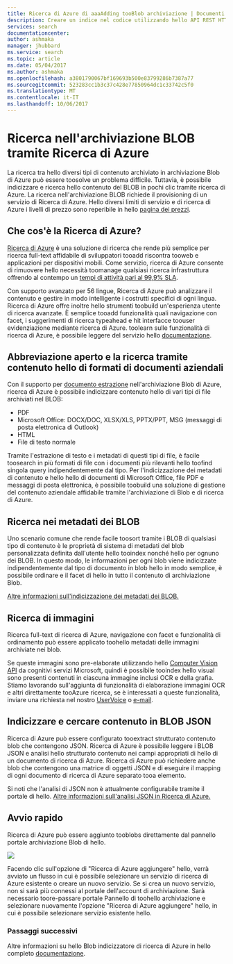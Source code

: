 ```yaml
---
title: Ricerca di Azure di aaaAdding tooBlob archiviazione | Documenti Microsoft
description: Creare un indice nel codice utilizzando hello API REST HTTP ricerca di Azure.
services: search
documentationcenter: 
author: ashmaka
manager: jhubbard
ms.service: search
ms.topic: article
ms.date: 05/04/2017
ms.author: ashmaka
ms.openlocfilehash: a3801790067bf169693b500e83799286b7387a77
ms.sourcegitcommit: 523283cc1b3c37c428e77850964dc1c33742c5f0
ms.translationtype: MT
ms.contentlocale: it-IT
ms.lasthandoff: 10/06/2017
---
```

# <a name="searching-blob-storage-with-azure-search"></a>Ricerca nell'archiviazione BLOB tramite Ricerca di Azure

La ricerca tra hello diversi tipi di contenuto archiviato in archiviazione Blob di Azure può essere toosolve un problema difficile. Tuttavia, è possibile indicizzare e ricerca hello contenuto del BLOB in pochi clic tramite ricerca di Azure. La ricerca nell'archiviazione BLOB richiede il provisioning di un servizio di Ricerca di Azure. Hello diversi limiti di servizio e di ricerca di Azure i livelli di prezzo sono reperibile in hello [pagina dei prezzi](https://aka.ms/azspricing).

## <a name="what-is-azure-search"></a>Che cos'è la Ricerca di Azure?
[Ricerca di Azure](https://aka.ms/whatisazsearch) è una soluzione di ricerca che rende più semplice per ricerca full-text affidabile di sviluppatori tooadd riscontra tooweb e applicazioni per dispositivi mobili. Come servizio, ricerca di Azure consente di rimuovere hello necessità toomanage qualsiasi ricerca infrastruttura offrendo al contempo un [tempi di attività pari al 99,9% SLA](https://aka.ms/azuresearchsla).

Con supporto avanzato per 56 lingue, Ricerca di Azure può analizzare il contenuto e gestire in modo intelligente i costrutti specifici di ogni lingua. Ricerca di Azure offre inoltre hello strumenti toobuild un'esperienza utente di ricerca avanzate. È semplice tooadd funzionalità quali navigazione con facet, i suggerimenti di ricerca typeahead e hit interfacce toouser evidenziazione mediante ricerca di Azure. toolearn sulle funzionalità di ricerca di Azure, è possibile leggere del servizio hello [documentazione](https://aka.ms/azsearchdocs).

## <a name="crack-open-and-search-through-hello-content-of-enterprise-document-formats"></a>Abbreviazione aperto e la ricerca tramite contenuto hello di formati di documenti aziendali
Con il supporto per [documento estrazione](https://aka.ms/azsblobindexer) nell'archiviazione Blob di Azure, ricerca di Azure è possibile indicizzare contenuto hello di vari tipi di file archiviati nel BLOB:
- PDF
- Microsoft Office: DOCX/DOC, XLSX/XLS, PPTX/PPT, MSG (messaggi di posta elettronica di Outlook)
- HTML
- File di testo normale

Tramite l'estrazione di testo e i metadati di questi tipi di file, è facile toosearch in più formati di file con i documenti più rilevanti hello toofind singola query indipendentemente dal tipo. Per l'indicizzazione dei metadati di contenuto e hello hello di documenti di Microsoft Office, file PDF e messaggi di posta elettronica, è possibile toobuild una soluzione di gestione del contenuto aziendale affidabile tramite l'archiviazione di Blob e di ricerca di Azure.

## <a name="search-through-your-blob-metadata"></a>Ricerca nei metadati dei BLOB
Uno scenario comune che rende facile toosort tramite i BLOB di qualsiasi tipo di contenuto è le proprietà di sistema di metadati del blob personalizzata definita dall'utente hello tooindex nonché hello per ognuno dei BLOB. In questo modo, le informazioni per ogni blob viene indicizzate indipendentemente dal tipo di documento in blob hello in modo semplice, è possibile ordinare e il facet di hello in tutto il contenuto di archiviazione Blob.

[Altre informazioni sull'indicizzazione dei metadati dei BLOB.](https://aka.ms/azsblobmetadataindexing)

## <a name="image-search"></a>Ricerca di immagini
Ricerca full-text di ricerca di Azure, navigazione con facet e funzionalità di ordinamento può essere applicato toohello metadati delle immagini archiviate nei blob.

Se queste immagini sono pre-elaborate utilizzando hello [Computer Vision API](https://www.microsoft.com/cognitive-services/computer-vision-api) da cognitivi servizi Microsoft, quindi è possibile tooindex hello visual sono presenti contenuti in ciascuna immagine inclusi OCR e della grafia. Stiamo lavorando sull'aggiunta di funzionalità di elaborazione immagini OCR e altri direttamente tooAzure ricerca, se è interessati a queste funzionalità, inviare una richiesta nel nostro [UserVoice](https://aka.ms/azsuv) o [e-mail](mailto:azscustquestions@microsoft.com).

## <a name="index-and-search-through-json-blobs"></a>Indicizzare e cercare contenuto in BLOB JSON
Ricerca di Azure può essere configurato tooextract strutturato contenuto blob che contengono JSON. Ricerca di Azure è possibile leggere i BLOB JSON e analisi hello strutturato contenuto nei campi appropriati di hello di un documento di ricerca di Azure. Ricerca di Azure può richiedere anche blob che contengono una matrice di oggetti JSON e di eseguire il mapping di ogni documento di ricerca di Azure separato tooa elemento.

Si noti che l'analisi di JSON non è attualmente configurabile tramite il portale di hello. [Altre informazioni sull'analisi JSON in Ricerca di Azure.](https://aka.ms/azsjsonblobindexing)

## <a name="quick-start"></a>Avvio rapido
Ricerca di Azure può essere aggiunto tooblobs direttamente dal pannello portale archiviazione Blob di hello.

![](./media/search-blob-storage-integration/blob-blade.png)

Facendo clic sull'opzione di "Ricerca di Azure aggiungere" hello, verrà avviato un flusso in cui è possibile selezionare un servizio di ricerca di Azure esistente o creare un nuovo servizio. Se si crea un nuovo servizio, non si sarà più connessi al portale dell'account di archiviazione. Sarà necessario toore-passare portale Pannello di toohello archiviazione e selezionare nuovamente l'opzione "Ricerca di Azure aggiungere" hello, in cui è possibile selezionare servizio esistente hello.

### <a name="next-steps"></a>Passaggi successivi
Altre informazioni su hello Blob indicizzatore di ricerca di Azure in hello completo [documentazione](https://aka.ms/azsblobindexer).
